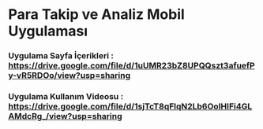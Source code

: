 # Para Takip ve Analiz Mobil Uygulaması

### Uygulama Sayfa İçerikleri : https://drive.google.com/file/d/1uUMR23bZ8UPQQszt3afuefPy-vR5RDOo/view?usp=sharing

### Uygulama Kullanım Videosu : https://drive.google.com/file/d/1sjTcT8qFlqN2Lb6OolHIFi4GLAMdcRg_/view?usp=sharing


